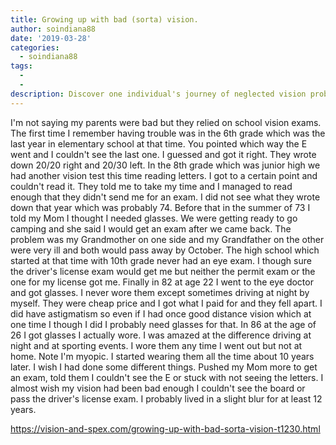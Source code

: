 ```yaml
---
title: Growing up with bad (sorta) vision.
author: soindiana88
date: '2019-03-28'
categories:
  - soindiana88
tags:
  - 
  - 
description: Discover one individual's journey of neglected vision problems and the life-changing impact of finally getting glasses.
---
```

I'm not saying my parents were bad but they relied on school vision exams. The first time I remember having trouble was in the 6th grade which was the last year in elementary school at that time. You pointed which way the E went and I couldn't see the last one. I guessed and got it right. They wrote down 20/20 right and 20/30 left. In the 8th grade which was junior high we had another vision test this time reading letters. I got to a certain point and couldn't read it. They told me to take my time and I managed to read enough that they didn't send me for an exam. I did not see what they wrote down that year which was probably 74. Before that in the summer of 73 I told my Mom I thought I needed glasses. We were getting ready to go camping and she said I would get an exam after we came back. The problem was my Grandmother on one side and my Grandfather on the other were very ill and both would pass away by October. The high school which started at that time with 10th grade never had an eye exam. I though sure the driver's license exam would get me but neither the permit exam or the one for my license got me. Finally in 82 at age 22 I went to the eye doctor and got glasses. I never wore them except sometimes driving at night by myself. They were cheap price and I got what I paid for and they fell apart. I did have astigmatism so even if I had once good distance vision which at one time I though I did I probably need glasses for that. In 86 at the age of 26 I got glasses I actually wore. I was amazed at the difference driving at night and at sporting events. I wore them any time I went out but not at home. Note I'm myopic. I started wearing them all the time about 10 years later. I wish I had done some different things. Pushed my Mom more to get an exam, told them I couldn't see the E or stuck with not seeing the letters. I almost wish my vision had been bad enough I couldn't see the board or pass the driver's license exam. I probably lived in a slight blur for at least 12 years.

https://vision-and-spex.com/growing-up-with-bad-sorta-vision-t1230.html